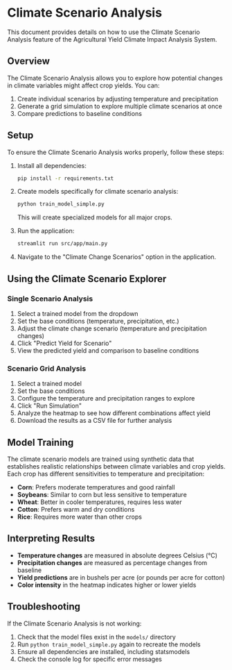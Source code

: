 # Climate Scenario Analysis

This document provides details on how to use the Climate Scenario Analysis feature of the Agricultural Yield Climate Impact Analysis System.

## Overview

The Climate Scenario Analysis allows you to explore how potential changes in climate variables might affect crop yields. You can:

1. Create individual scenarios by adjusting temperature and precipitation
2. Generate a grid simulation to explore multiple climate scenarios at once
3. Compare predictions to baseline conditions

## Setup

To ensure the Climate Scenario Analysis works properly, follow these steps:

1. Install all dependencies:
   ```bash
   pip install -r requirements.txt
   ```

2. Create models specifically for climate scenario analysis:
   ```bash
   python train_model_simple.py
   ```
   This will create specialized models for all major crops.

3. Run the application:
   ```bash
   streamlit run src/app/main.py
   ```

4. Navigate to the "Climate Change Scenarios" option in the application.

## Using the Climate Scenario Explorer

### Single Scenario Analysis

1. Select a trained model from the dropdown
2. Set the base conditions (temperature, precipitation, etc.)
3. Adjust the climate change scenario (temperature and precipitation changes)
4. Click "Predict Yield for Scenario"
5. View the predicted yield and comparison to baseline conditions

### Scenario Grid Analysis

1. Select a trained model
2. Set the base conditions
3. Configure the temperature and precipitation ranges to explore
4. Click "Run Simulation"
5. Analyze the heatmap to see how different combinations affect yield
6. Download the results as a CSV file for further analysis

## Model Training

The climate scenario models are trained using synthetic data that establishes realistic relationships between climate variables and crop yields. Each crop has different sensitivities to temperature and precipitation:

- **Corn**: Prefers moderate temperatures and good rainfall
- **Soybeans**: Similar to corn but less sensitive to temperature
- **Wheat**: Better in cooler temperatures, requires less water
- **Cotton**: Prefers warm and dry conditions
- **Rice**: Requires more water than other crops

## Interpreting Results

- **Temperature changes** are measured in absolute degrees Celsius (°C)
- **Precipitation changes** are measured as percentage changes from baseline
- **Yield predictions** are in bushels per acre (or pounds per acre for cotton)
- **Color intensity** in the heatmap indicates higher or lower yields

## Troubleshooting

If the Climate Scenario Analysis is not working:

1. Check that the model files exist in the `models/` directory
2. Run `python train_model_simple.py` again to recreate the models
3. Ensure all dependencies are installed, including statsmodels
4. Check the console log for specific error messages